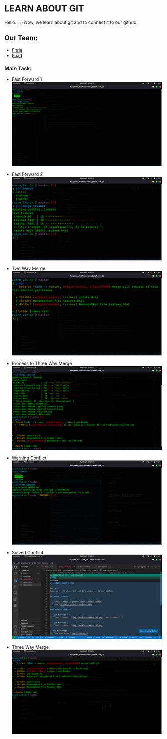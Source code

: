 # **LEARN ABOUT GIT**

Hello... :)
Now, we learn about git and to connect it to our github.

## **Our Team:**

- [Fitria](https://github.com/FitriaSulistiya)
- [Fuad](https://github.com/fuad-zein)

### **Main Task:**

- Fast Forward 1
  ![Fast Forward 1](img/fast%20forward%201.png "Fast Forward 1")

- Fast Forward 2
  ![Fast Forward 2](img/fast%20forward%202.png)

- Two Way Merge
  ![Two Way Merge](img/graph.png)

- Process to Three Way Merge
  ![Process to Three Way Merge](img/proses%20graph.png)

- Warning Conflict
  ![Warning Conflict](img/Warning%20Conflict%20in%20Command%20Line.png)

- Solved Conflict
  ![Solved Conflict](/img/Conflict.png)

- Three Way Merge
  ![Three Way Merge](/img/three%20way%20merge.png)
